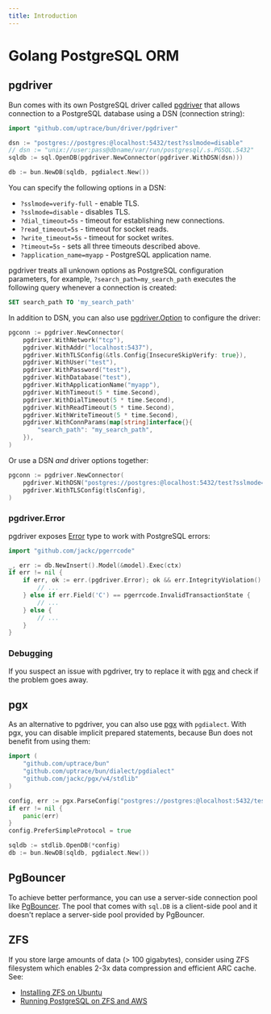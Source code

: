 ```yaml
---
title: Introduction
---
```


# Golang PostgreSQL ORM

## pgdriver

Bun comes with its own PostgreSQL driver called
[pgdriver](https://github.com/uptrace/bun/tree/master/driver/pgdriver) that allows connection to a
PostgreSQL database using a DSN (connection string):

```go
import "github.com/uptrace/bun/driver/pgdriver"

dsn := "postgres://postgres:@localhost:5432/test?sslmode=disable"
// dsn := "unix://user:pass@dbname/var/run/postgresql/.s.PGSQL.5432"
sqldb := sql.OpenDB(pgdriver.NewConnector(pgdriver.WithDSN(dsn)))

db := bun.NewDB(sqldb, pgdialect.New())
```

You can specify the following options in a DSN:

- `?sslmode=verify-full` - enable TLS.
- `?sslmode=disable` - disables TLS.
- `?dial_timeout=5s` - timeout for establishing new connections.
- `?read_timeout=5s` - timeout for socket reads.
- `?write_timeout=5s` - timeout for socket writes.
- `?timeout=5s` - sets all three timeouts described above.
- `?application_name=myapp` - PostgreSQL application name.

pgdriver treats all unknown options as PostgreSQL configuration parameters, for example,
`?search_path=my_search_path` executes the following query whenever a connection is created:

```sql
SET search_path TO 'my_search_path'
```

In addition to DSN, you can also use
[pgdriver.Option](https://pkg.go.dev/github.com/uptrace/bun/driver/pgdriver#Option) to configure the
driver:

```go
pgconn := pgdriver.NewConnector(
	pgdriver.WithNetwork("tcp"),
	pgdriver.WithAddr("localhost:5437"),
	pgdriver.WithTLSConfig(&tls.Config{InsecureSkipVerify: true}),
	pgdriver.WithUser("test"),
	pgdriver.WithPassword("test"),
	pgdriver.WithDatabase("test"),
	pgdriver.WithApplicationName("myapp"),
	pgdriver.WithTimeout(5 * time.Second),
	pgdriver.WithDialTimeout(5 * time.Second),
	pgdriver.WithReadTimeout(5 * time.Second),
	pgdriver.WithWriteTimeout(5 * time.Second),
	pgdriver.WithConnParams(map[string]interface{}{
		"search_path": "my_search_path",
	}),
)
```

Or use a DSN _and_ driver options together:

```go
pgconn := pgdriver.NewConnector(
    pgdriver.WithDSN("postgres://postgres:@localhost:5432/test?sslmode=verify-full"),
    pgdriver.WithTLSConfig(tlsConfig),
)
```

### pgdriver.Error

pgdriver exposes [Error](https://pkg.go.dev/github.com/uptrace/bun/driver/pgdriver#Error) type to
work with PostgreSQL errors:

```go
import "github.com/jackc/pgerrcode"

_, err := db.NewInsert().Model(&model).Exec(ctx)
if err != nil {
    if err, ok := err.(pgdriver.Error); ok && err.IntegrityViolation() {
        // ...
    } else if err.Field('C') == pgerrcode.InvalidTransactionState {
        // ...
    } else {
        // ...
    }
}
```

### Debugging

If you suspect an issue with pgdriver, try to replace it with [pgx](/guide/drivers.md#pgx) and check
if the problem goes away.

## pgx

As an alternative to pgdriver, you can also use [pgx](https://github.com/jackc/pgx) with
`pgdialect`. With pgx, you can disable implicit prepared statements, because Bun does not benefit
from using them:

```go
import (
	"github.com/uptrace/bun"
	"github.com/uptrace/bun/dialect/pgdialect"
	"github.com/jackc/pgx/v4/stdlib"
)

config, err := pgx.ParseConfig("postgres://postgres:@localhost:5432/test?sslmode=disable")
if err != nil {
	panic(err)
}
config.PreferSimpleProtocol = true

sqldb := stdlib.OpenDB(*config)
db := bun.NewDB(sqldb, pgdialect.New())
```

## PgBouncer

To achieve better performance, you can use a server-side connection pool like
[PgBouncer](https://www.pgbouncer.org/). The pool that comes with `sql.DB` is a client-side pool and
it doesn't replace a server-side pool provided by PgBouncer.

## ZFS

If you store large amounts of data (> 100 gigabytes), consider using ZFS filesystem which enables
2-3x data compression and efficient ARC cache. See:

- [Installing ZFS on Ubuntu](https://blog.uptrace.dev/posts/ubuntu-install-zfs/)
- [Running PostgreSQL on ZFS and AWS](tuning-zfs-aws-ebs.md)
